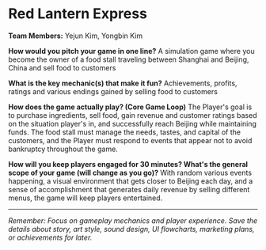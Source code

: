 # Red Lantern Express

**Team Members:** Yejun Kim, Yongbin Kim

**How would you pitch your game in one line?**
A simulation game where you become the owner of a food stall traveling between Shanghai and Beijing, China and sell food to customers

**What is the key mechanic(s) that make it fun?**
Achievements, profits, ratings and various endings gained by selling food to customers

**How does the game actually play? (Core Game Loop)**
The Player's goal is to purchase ingredients, sell food, gain revenue and customer ratings based on the situation player's in, and successfully reach Beijing while maintaining funds.
The food stall must manage the needs, tastes, and capital of the customers, and the Player must respond to events that appear not to avoid bankruptcy throughout the game.

**How will you keep players engaged for 30 minutes? What's the general scope of your game (will change as you go)?**
With random various events happening, a visual environment that gets closer to Beijing each day, and a sense of accomplishment that generates daily revenue by selling different menus, the game will keep players entertained.

---
*Remember: Focus on gameplay mechanics and player experience. Save the details about story, art style, sound design, UI flowcharts, marketing plans, or achievements for later.*
